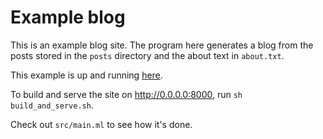 # Example blog

This is an example blog site. The program here generates a blog from
the posts stored in the `posts` directory and the about text in `about.txt`.

This example is up and running
[here](http://imeckler.github.io/stationary/example-blog/).

To build and serve the site on http://0.0.0.0:8000, run `sh build_and_serve.sh`.

Check out `src/main.ml` to see how it's done.
